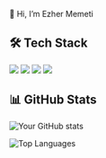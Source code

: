 👋 Hi, I’m Ezher Memeti

## 🛠 Tech Stack
![](https://img.shields.io/badge/Python-3776AB?style=for-the-badge&logo=python&logoColor=white)
![](https://img.shields.io/badge/C%23-239120?style=for-the-badge&logo=csharp&logoColor=white)
![](https://img.shields.io/badge/.NET-512BD4?style=for-the-badge&logo=dotnet&logoColor=white)
![](https://img.shields.io/badge/React-20232A?style=for-the-badge&logo=react&logoColor=61DAFB)

## 📊 GitHub Stats
![Your GitHub stats](https://github-readme-stats.vercel.app/api?username=ezher-memeti&show_icons=true&theme=radical)


![Top Languages](https://github-readme-stats.vercel.app/api/top-langs/?username=ezher-memeti&layout=compact&theme=tokyonight)

